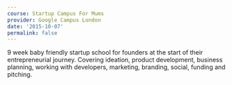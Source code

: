 ```yaml
---
course: Startup Campus For Mums
provider: Google Campus London
date: '2015-10-07'
permalink: false
---
```


9 week baby friendly startup school for founders at the start of their entrepreneurial
journey. Covering ideation, product development, business
planning, working with developers, marketing, branding, social, funding and pitching.
